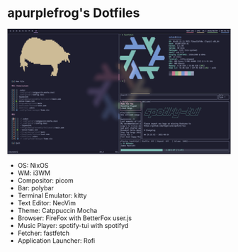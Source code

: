 # apurplefrog's Dotfiles

![Screenshot of Environment](./screenshot.png)

- OS: NixOS
- WM: i3WM
- Compositor: picom
- Bar: polybar
- Terminal Emulator: kitty
- Text Editor: NeoVim
- Theme: Catppuccin Mocha
- Browser: FireFox with BetterFox user.js
- Music Player: spotify-tui with spotifyd
- Fetcher: fastfetch
- Application Launcher: Rofi
